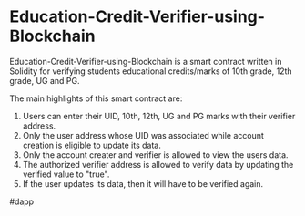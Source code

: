 # Education-Credit-Verifier-using-Blockchain

Education-Credit-Verifier-using-Blockchain is a smart contract written in Solidity for verifying students educational credits/marks of 10th grade, 12th grade, UG and PG.

The main highlights of this smart contract are:
1. Users can enter their UID, 10th, 12th, UG and PG marks with their verifier address.
2. Only the user address whose UID was associated while account creation is eligible to update its data.
3. Only the account creater and verifier is allowed to view the users data.
4. The authorized verifier address is allowed to verify data by updating the verified value to "true".
5. If the user updates its data, then it will have to be verified again.

#dapp
